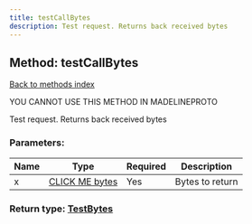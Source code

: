 ```yaml
---
title: testCallBytes
description: Test request. Returns back received bytes
---
```

## Method: testCallBytes  
[Back to methods index](index.md)


YOU CANNOT USE THIS METHOD IN MADELINEPROTO


Test request. Returns back received bytes

### Parameters:

| Name     |    Type       | Required | Description |
|----------|---------------|----------|-------------|
|x|[CLICK ME bytes](../types/bytes.md) | Yes|Bytes to return|


### Return type: [TestBytes](../types/TestBytes.md)


